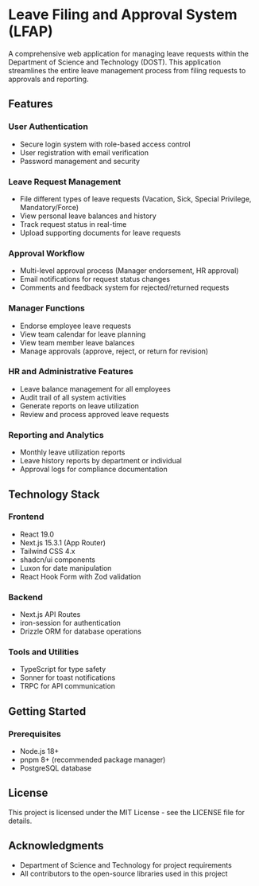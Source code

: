 # Leave Filing and Approval System (LFAP)

A comprehensive web application for managing leave requests within the Department of Science and Technology (DOST). This application streamlines the entire leave management process from filing requests to approvals and reporting.

## Features

### User Authentication

- Secure login system with role-based access control
- User registration with email verification
- Password management and security

### Leave Request Management

- File different types of leave requests (Vacation, Sick, Special Privilege, Mandatory/Force)
- View personal leave balances and history
- Track request status in real-time
- Upload supporting documents for leave requests

### Approval Workflow

- Multi-level approval process (Manager endorsement, HR approval)
- Email notifications for request status changes
- Comments and feedback system for rejected/returned requests

### Manager Functions

- Endorse employee leave requests
- View team calendar for leave planning
- View team member leave balances
- Manage approvals (approve, reject, or return for revision)

### HR and Administrative Features

- Leave balance management for all employees
- Audit trail of all system activities
- Generate reports on leave utilization
- Review and process approved leave requests

### Reporting and Analytics

- Monthly leave utilization reports
- Leave history reports by department or individual
- Approval logs for compliance documentation

## Technology Stack

### Frontend

- React 19.0
- Next.js 15.3.1 (App Router)
- Tailwind CSS 4.x
- shadcn/ui components
- Luxon for date manipulation
- React Hook Form with Zod validation

### Backend

- Next.js API Routes
- iron-session for authentication
- Drizzle ORM for database operations

### Tools and Utilities

- TypeScript for type safety
- Sonner for toast notifications
- TRPC for API communication

## Getting Started

### Prerequisites

- Node.js 18+
- pnpm 8+ (recommended package manager)
- PostgreSQL database

## License

This project is licensed under the MIT License - see the LICENSE file for details.

## Acknowledgments

- Department of Science and Technology for project requirements
- All contributors to the open-source libraries used in this project

